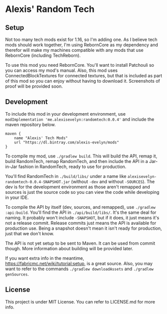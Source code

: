 # Alexis' Random Tech

## Setup

Not too many tech mods exist for 1.16, so I'm adding one. As I believe tech mods should work together, I'm using RebornCore as my dependency and therefor will make my machines compatible with any mods that use RebornCore (including TechReborn).

To use this mod you need RebornCore. You'll want to install Patchouli so you can access my mod's manual. Also, this mod uses ConnectedBlockTextures for connected textures, but that is included as part of this mod so you can enjoy without having to download it. Screenshots of proof will be provided soon.

## Development

To include this mod in your development environment, use `modImplementation 'me.alexisevelyn:randomtech:0.0.4'` and include the maven repository below.

```Gradle
maven {
    name "Alexis' Tech Mods"
    url "https://dl.bintray.com/alexis-evelyn/mods" 
}
```

To compile my mod, use `./gradlew build`. This will build the API, remap it, build RandomTech, remap RandomTech, and then include the API in a Jar-in-Jar fashion in RandomTech, ready to use for production.

You'll find RandomTech in `./build/libs/` under a name like `alexisevelyn-randomtech-0.0.4-SNAPSHOT.jar` (without `-dev` and without `-SOURCES`). The dev is for the development environment as those aren't remapped and sources is just the source code so you can view the code while developing in your IDE.

To compile the API by itself (dev, sources, and remapped), use `./gradlew :api:build`. You'll find the API in `./api/build/libs/`. It's the same deal for naming. It probably won't include `-SNAPSHOT`, but if it does, it just means it's not a release commit. Release commits just means the API is available for production use. Being a snapshot doesn't mean it isn't ready for production, just that we don't know.

The API is not yet setup to be sent to Maven. It can be used from commit though. More information about building will be provided later.

If you want extra info in the meantime, https://fabricmc.net/wiki/tutorial:setup, is a great source. Also, you may want to refer to the commands `./gradlew downloadAssets` and `./gradlew genSources`.

## License

This project is under MIT License. You can refer to LICENSE.md for more info.